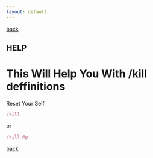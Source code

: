```yaml
---
layout: default
---
```

[back](./)
## HELP

# This Will Help You With /kill deffinitions

Reset Your Self
```ruby
/kill 
```
or
```ruby
/kill @p
```

[back](./)
